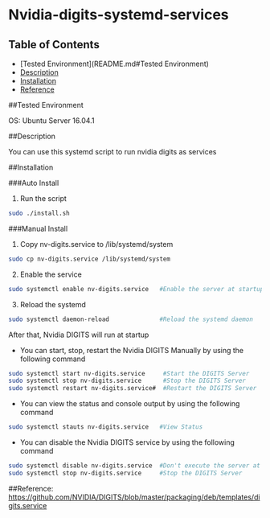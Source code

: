 # Nvidia-digits-systemd-services

## Table of Contents
* [Tested Environment](README.md#Tested Environment)
* [Description](README.md#Description)
* [Installation](README.md#Installation)
* [Reference](README.md#Reference)

##Tested Environment

OS: Ubuntu Server 16.04.1

##Description

You can use this systemd script to run nvidia digits as services

##Installation

###Auto Install

1. Run the script

 ```bash
sudo ./install.sh
```

###Manual Install

1. Copy nv-digits.service to /lib/systemd/system

 ```bash
sudo cp nv-digits.service /lib/systemd/system
```
2. Enable the service

 ```bash
sudo systemctl enable nv-digits.service   #Enable the server at startup
```
3. Reload the systemd

 ```bash
sudo systemctl daemon-reload              #Reload the systemd daemon
```
After that, Nvidia DIGITS will run at startup

* You can start, stop, restart the Nvidia DIGITS Manually by using the following command

 ```bash
sudo systemctl start nv-digits.service     #Start the DIGITS Server
sudo systemctl stop nv-digits.service      #Stop the DIGITS Server
sudo systemctl restart nv-digits.service#  #Restart the DIGITS Server
```
* You can view the status and console output by using the following command
 ```bash
sudo systemctl stauts nv-digits.service   #View Status
```

* You can disable the Nvidia DIGITS service by using the following command
 ```bash
sudo systemctl disable nv-digits.service  #Don't execute the server at startup
sudo systemctl stop nv-digits.service     #Stop the DIGITS Server
```

##Reference:
https://github.com/NVIDIA/DIGITS/blob/master/packaging/deb/templates/digits.service
